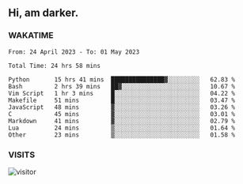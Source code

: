 ## Hi, am darker.

### WAKATIME

<!--START_SECTION:waka-->

```text
From: 24 April 2023 - To: 01 May 2023

Total Time: 24 hrs 58 mins

Python       15 hrs 41 mins  ███████████████▓░░░░░░░░░   62.83 %
Bash         2 hrs 39 mins   ██▓░░░░░░░░░░░░░░░░░░░░░░   10.67 %
Vim Script   1 hr 3 mins     █░░░░░░░░░░░░░░░░░░░░░░░░   04.22 %
Makefile     51 mins         █░░░░░░░░░░░░░░░░░░░░░░░░   03.47 %
JavaScript   48 mins         ▓░░░░░░░░░░░░░░░░░░░░░░░░   03.26 %
C            45 mins         ▓░░░░░░░░░░░░░░░░░░░░░░░░   03.01 %
Markdown     41 mins         ▓░░░░░░░░░░░░░░░░░░░░░░░░   02.79 %
Lua          24 mins         ▒░░░░░░░░░░░░░░░░░░░░░░░░   01.64 %
Other        23 mins         ▒░░░░░░░░░░░░░░░░░░░░░░░░   01.58 %
```

<!--END_SECTION:waka-->

### VISITS
<!-- i should probably build this when i will have some time -->
![visitor](https://profile-counter.glitch.me/sanix-darker/count.svg)
